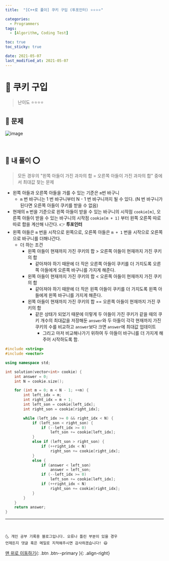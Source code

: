 ```yaml
---
title:  "[C++로 풀이] 쿠키 구입 (투포인터) ⭐⭐⭐⭐" 

categories:
  - Programmers
tags:
  - [Algorithm, Coding Test]

toc: true
toc_sticky: true

date: 2021-05-07
last_modified_at: 2021-05-07
---
```


# 📌 쿠키 구입

> 난이도 ⭐⭐⭐⭐

## 🚀 문제

![image](https://user-images.githubusercontent.com/42318591/117446655-58c1d880-af77-11eb-9aaa-0b175d254e8c.png)

<br>

## 🚀 내 풀이 ⭕

> 모든 경우의 "왼쪽 아들이 가진 과자의 합 = 오른쪽 아들이 가진 과자의 합" 중에서 최대값 찾는 문제

- 왼쪽 아들과 오른쪽 아들을 가를 수 있는 기준은 `m`번 바구니
  - `m` 번 바구니는 1 번 바구니부터 N - 1 번 바구니까지 될 수 있다. (N 번 바구니가 된다면 오른쪽 아들이 쿠키를 받을 수 없음)
- 현재의 `m` 번을 기준으로 왼쪽 아들이 받을 수 있는 바구니의 시작점 `cookie[m]`, 오른쪽 아들이 받을 수 있는 바구니의 시작점 `cookie[m + 1]` 부터 왼쪽 오른쪽 따로 따로 합을 계산해 나간다. 👉 **투포인터**
- 왼쪽 아들은 `m` 번을 시작으로 왼쪽으로, 오른쪽 아들은 `m + 1` 번을 시작으로 오른쪽으로 바구니를 더해나간다. 
  - 더 하는 조건
    - 왼쪽 아들이 현재까지 가진 쿠키의 합 > 오른쪽 아들이 현재까지 가진 쿠키의  합
      - 같아져야 하기 때문에 더 작은 오른쪽 아들이 쿠키를 더 가지도록 오른쪽 아들에게 오른쪽 바구니를 가지게 해준다. 
    - 왼쪽 아들이 현재까지 가진 쿠키의 합 < 오른쪽 아들이 현재까지 가진 쿠키의  합
      - 같아져야 하기 때문에 더 작은 왼쪽 아들이 쿠키를 더 가지도록 왼쪽 아들에게 왼쪽 바구니를 가지게 해준다. 
    - 왼쪽 아들이 현재까지 가진 쿠키의 합 == 오른쪽 아들이 현재까지 가진 쿠키의  합
      - 같은 상태가 되었기 때문에 이렇게 두 아들이 가진 쿠키가 같을 때의 쿠키 개수의 최대값을 저장해둔 `answer`와 두 아들이 각각 현재까지 가진 쿠키의 수를 비교하고 `answer`보다 크면 `answer`에 최대값 업데이트  
        - 그리고 마저 비교해나가기 위하여 두 아들이 바구니를 더 가지게 해주어 시작하도록 함.

```cpp
#include <string>
#include <vector>

using namespace std;

int solution(vector<int> cookie) {
    int answer = 0;
    int N = cookie.size();

    for (int m = 0; m < N - 1; ++m) {
        int left_idx = m;
        int right_idx = m + 1;
        int left_son = cookie[left_idx];
        int right_son = cookie[right_idx];

        while (left_idx >= 0 && right_idx < N) {
            if (left_son < right_son) {
                if (--left_idx >= 0) 
                    left_son += cookie[left_idx];
            }
            else if (left_son > right_son) {
                if (++right_idx < N)
                    right_son += cookie[right_idx];
            }
            else {
                if (answer < left_son)
                    answer = left_son;
                if (--left_idx >= 0)
                    left_son += cookie[left_idx];
                if (++right_idx < N)
                    right_son += cookie[right_idx];
            }
        }
    }
    return answer;
}
```



***
<br>

    🌜 개인 공부 기록용 블로그입니다. 오류나 틀린 부분이 있을 경우 
    언제든지 댓글 혹은 메일로 지적해주시면 감사하겠습니다! 😄

[맨 위로 이동하기](#){: .btn .btn--primary }{: .align-right}